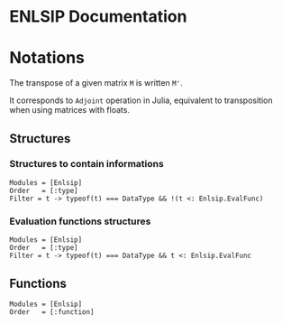 # ENLSIP Documentation

# Notations

The transpose of a given matrix `M` is written `M'`.

It corresponds to `Adjoint` operation in Julia, equivalent to transposition when using matrices with floats. 

## Structures

### Structures to contain informations

```@autodocs
Modules = [Enlsip]
Order   = [:type]
Filter = t -> typeof(t) === DataType && !(t <: Enlsip.EvalFunc)
```

### Evaluation functions structures

```@autodocs
Modules = [Enlsip]
Order   = [:type]
Filter = t -> typeof(t) === DataType && t <: Enlsip.EvalFunc
```


## Functions

```@autodocs
Modules = [Enlsip]
Order   = [:function]
```
